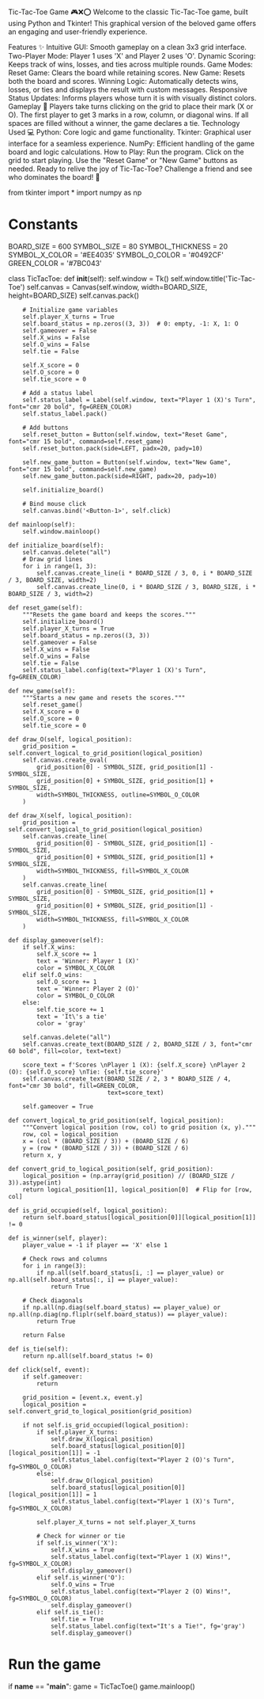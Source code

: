 
Tic-Tac-Toe Game 🎮❌⭕
Welcome to the classic Tic-Tac-Toe game, built using Python and Tkinter! This graphical version of the beloved game offers an engaging and user-friendly experience.

Features ✨
Intuitive GUI: Smooth gameplay on a clean 3x3 grid interface.
Two-Player Mode: Player 1 uses 'X' and Player 2 uses 'O'.
Dynamic Scoring: Keeps track of wins, losses, and ties across multiple rounds.
Game Modes:
Reset Game: Clears the board while retaining scores.
New Game: Resets both the board and scores.
Winning Logic: Automatically detects wins, losses, or ties and displays the result with custom messages.
Responsive Status Updates: Informs players whose turn it is with visually distinct colors.
Gameplay 🎲
Players take turns clicking on the grid to place their mark (X or O).
The first player to get 3 marks in a row, column, or diagonal wins.
If all spaces are filled without a winner, the game declares a tie.
Technology Used 💻
Python: Core logic and game functionality.
Tkinter: Graphical user interface for a seamless experience.
NumPy: Efficient handling of the game board and logic calculations.
How to Play:
Run the program.
Click on the grid to start playing.
Use the "Reset Game" or "New Game" buttons as needed.
Ready to relive the joy of Tic-Tac-Toe? Challenge a friend and see who dominates the board! 🚀

from tkinter import *
import numpy as np

# Constants
BOARD_SIZE = 600
SYMBOL_SIZE = 80
SYMBOL_THICKNESS = 20
SYMBOL_X_COLOR = '#EE4035'
SYMBOL_O_COLOR = '#0492CF'
GREEN_COLOR = '#7BC043'


class TicTacToe:
    def __init__(self):
        self.window = Tk()
        self.window.title('Tic-Tac-Toe')
        self.canvas = Canvas(self.window, width=BOARD_SIZE, height=BOARD_SIZE)
        self.canvas.pack()

        # Initialize game variables
        self.player_X_turns = True
        self.board_status = np.zeros((3, 3))  # 0: empty, -1: X, 1: O
        self.gameover = False
        self.X_wins = False
        self.O_wins = False
        self.tie = False

        self.X_score = 0
        self.O_score = 0
        self.tie_score = 0

        # Add a status label
        self.status_label = Label(self.window, text="Player 1 (X)'s Turn", font="cmr 20 bold", fg=GREEN_COLOR)
        self.status_label.pack()

        # Add buttons
        self.reset_button = Button(self.window, text="Reset Game", font="cmr 15 bold", command=self.reset_game)
        self.reset_button.pack(side=LEFT, padx=20, pady=10)

        self.new_game_button = Button(self.window, text="New Game", font="cmr 15 bold", command=self.new_game)
        self.new_game_button.pack(side=RIGHT, padx=20, pady=10)

        self.initialize_board()

        # Bind mouse click
        self.canvas.bind('<Button-1>', self.click)

    def mainloop(self):
        self.window.mainloop()

    def initialize_board(self):
        self.canvas.delete("all")
        # Draw grid lines
        for i in range(1, 3):
            self.canvas.create_line(i * BOARD_SIZE / 3, 0, i * BOARD_SIZE / 3, BOARD_SIZE, width=2)
            self.canvas.create_line(0, i * BOARD_SIZE / 3, BOARD_SIZE, i * BOARD_SIZE / 3, width=2)

    def reset_game(self):
        """Resets the game board and keeps the scores."""
        self.initialize_board()
        self.player_X_turns = True
        self.board_status = np.zeros((3, 3))
        self.gameover = False
        self.X_wins = False
        self.O_wins = False
        self.tie = False
        self.status_label.config(text="Player 1 (X)'s Turn", fg=GREEN_COLOR)

    def new_game(self):
        """Starts a new game and resets the scores."""
        self.reset_game()
        self.X_score = 0
        self.O_score = 0
        self.tie_score = 0

    def draw_O(self, logical_position):
        grid_position = self.convert_logical_to_grid_position(logical_position)
        self.canvas.create_oval(
            grid_position[0] - SYMBOL_SIZE, grid_position[1] - SYMBOL_SIZE,
            grid_position[0] + SYMBOL_SIZE, grid_position[1] + SYMBOL_SIZE,
            width=SYMBOL_THICKNESS, outline=SYMBOL_O_COLOR
        )

    def draw_X(self, logical_position):
        grid_position = self.convert_logical_to_grid_position(logical_position)
        self.canvas.create_line(
            grid_position[0] - SYMBOL_SIZE, grid_position[1] - SYMBOL_SIZE,
            grid_position[0] + SYMBOL_SIZE, grid_position[1] + SYMBOL_SIZE,
            width=SYMBOL_THICKNESS, fill=SYMBOL_X_COLOR
        )
        self.canvas.create_line(
            grid_position[0] - SYMBOL_SIZE, grid_position[1] + SYMBOL_SIZE,
            grid_position[0] + SYMBOL_SIZE, grid_position[1] - SYMBOL_SIZE,
            width=SYMBOL_THICKNESS, fill=SYMBOL_X_COLOR
        )

    def display_gameover(self):
        if self.X_wins:
            self.X_score += 1
            text = 'Winner: Player 1 (X)'
            color = SYMBOL_X_COLOR
        elif self.O_wins:
            self.O_score += 1
            text = 'Winner: Player 2 (O)'
            color = SYMBOL_O_COLOR
        else:
            self.tie_score += 1
            text = 'It\'s a tie'
            color = 'gray'

        self.canvas.delete("all")
        self.canvas.create_text(BOARD_SIZE / 2, BOARD_SIZE / 3, font="cmr 60 bold", fill=color, text=text)

        score_text = f'Scores \nPlayer 1 (X): {self.X_score} \nPlayer 2 (O): {self.O_score} \nTie: {self.tie_score}'
        self.canvas.create_text(BOARD_SIZE / 2, 3 * BOARD_SIZE / 4, font="cmr 30 bold", fill=GREEN_COLOR,
                                text=score_text)

        self.gameover = True

    def convert_logical_to_grid_position(self, logical_position):
        """Convert logical position (row, col) to grid position (x, y)."""
        row, col = logical_position
        x = (col * (BOARD_SIZE / 3)) + (BOARD_SIZE / 6)
        y = (row * (BOARD_SIZE / 3)) + (BOARD_SIZE / 6)
        return x, y

    def convert_grid_to_logical_position(self, grid_position):
        logical_position = (np.array(grid_position) // (BOARD_SIZE / 3)).astype(int)
        return logical_position[1], logical_position[0]  # Flip for [row, col]

    def is_grid_occupied(self, logical_position):
        return self.board_status[logical_position[0]][logical_position[1]] != 0

    def is_winner(self, player):
        player_value = -1 if player == 'X' else 1

        # Check rows and columns
        for i in range(3):
            if np.all(self.board_status[i, :] == player_value) or np.all(self.board_status[:, i] == player_value):
                return True

        # Check diagonals
        if np.all(np.diag(self.board_status) == player_value) or np.all(np.diag(np.fliplr(self.board_status)) == player_value):
            return True

        return False

    def is_tie(self):
        return np.all(self.board_status != 0)

    def click(self, event):
        if self.gameover:
            return

        grid_position = [event.x, event.y]
        logical_position = self.convert_grid_to_logical_position(grid_position)

        if not self.is_grid_occupied(logical_position):
            if self.player_X_turns:
                self.draw_X(logical_position)
                self.board_status[logical_position[0]][logical_position[1]] = -1
                self.status_label.config(text="Player 2 (O)'s Turn", fg=SYMBOL_O_COLOR)
            else:
                self.draw_O(logical_position)
                self.board_status[logical_position[0]][logical_position[1]] = 1
                self.status_label.config(text="Player 1 (X)'s Turn", fg=SYMBOL_X_COLOR)

            self.player_X_turns = not self.player_X_turns

            # Check for winner or tie
            if self.is_winner('X'):
                self.X_wins = True
                self.status_label.config(text="Player 1 (X) Wins!", fg=SYMBOL_X_COLOR)
                self.display_gameover()
            elif self.is_winner('O'):
                self.O_wins = True
                self.status_label.config(text="Player 2 (O) Wins!", fg=SYMBOL_O_COLOR)
                self.display_gameover()
            elif self.is_tie():
                self.tie = True
                self.status_label.config(text="It's a Tie!", fg='gray')
                self.display_gameover()


# Run the game
if __name__ == "__main__":
    game = TicTacToe()
    game.mainloop()
